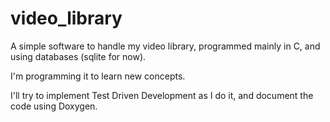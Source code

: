 video_library
=============

A simple software to handle my video library, programmed mainly in C, and using databases (sqlite for now).

I'm programming it to learn new concepts.

I'll try to implement Test Driven Development as I do it, and document the code using Doxygen.